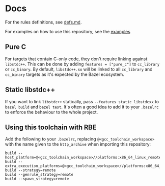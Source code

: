 # Docs

For the rules definitions, see [defs.md](./defs.md).

For examples on how to use this repository, see the [examples](../examples).

## Pure C

For targets that contain C-only code, they don't require linking against `libstdc++`. This can be
done by adding `features = ["pure_c"]` to `cc_library` or `cc_binary`. By default, `libstdc++.so`
will be linked to all `cc_library` and `cc_binary` targets as it's expected by the Bazel ecosystem.

## Static libstdc++

If you want to link `libstdc++` statically, pass `--features static_libstdcxx` to `bazel build` and
`bazel test`. It's often a good idea to add it to your `.bazelrc` to enforce the behaviour to the
whole project.

## Using this toolchain with RBE

Add the following to your `.bazelrc`, replacing `@<gcc_toolchain_workspace>` with the name given to
the `http_archive` when importing this repository:

```shell
build --host_platform=@<gcc_toolchain_workspace>//platforms:x86_64_linux_remote
build --extra_execution_platforms=@<gcc_toolchain_workspace>//platforms:x86_64_linux_remote
build --strategy=remote
build --genrule_strategy=remote
build --spawn_strategy=remote
```
